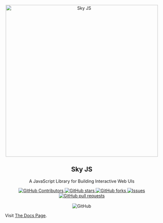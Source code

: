 <p align="center">
 <a href="https://skyjs.dev"><img width="500px" src="https://github.com/jehaad1/SkyJS/assets/76432762/453d712e-e694-479f-aeb3-abc4e3917581" align="center" alt="Sky JS" /></a>
<h2 align="center">Sky JS</h2>
 <p align="center">A JavaScript Library for Building Interactive Web UIs</p>
</p>
  <p align="center">
<!--     <a href="https://github.com/jehaad1/SkyJS/actions">
      <img alt="Tests Passing" src="https://github.com/jehaad1/SkyJS/workflows/Test/badge.svg" />
    </a> -->
    <a href="https://github.com/jehaad1/SkyJS/graphs/contributors">
      <img alt="GitHub Contributors" src="https://img.shields.io/github/contributors/jehaad1/SkyJS" />
    </a>
    <a href="https://github.com/jehaad1/SkyJS/stargazers">
      <img alt="GitHub stars" src="https://img.shields.io/github/stars/jehaad1/SkyJS?style=social" />
    </a>
    <a href="https://github.com/jehaad1/SkyJS/network/members">
      <img alt="GitHub forks" src="https://img.shields.io/github/forks/jehaad1/SkyJS?style=social" />
    </a>
    <a href="https://github.com/jehaad1/SkyJS/issues">
      <img alt="Issues" src="https://img.shields.io/github/issues/jehaad1/SkyJS?color=0088ff" />
    </a>
    <a href="https://github.com/jehaad1/SkyJS/pulls">
      <img alt="GitHub pull requests" src="https://img.shields.io/github/issues-pr/jehaad1/SkyJS?color=0088ff" />
    </a>
    <br />
    <br />
    <img alt="GitHub" src="https://img.shields.io/github/license/jehaad1/SkyJS" />
  </p>

Visit [The Docs Page](https://skyjs.dev).

